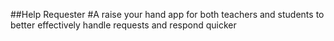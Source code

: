 ##Help Requester
#A raise your hand app for both teachers and students to better effectively handle requests and respond quicker
